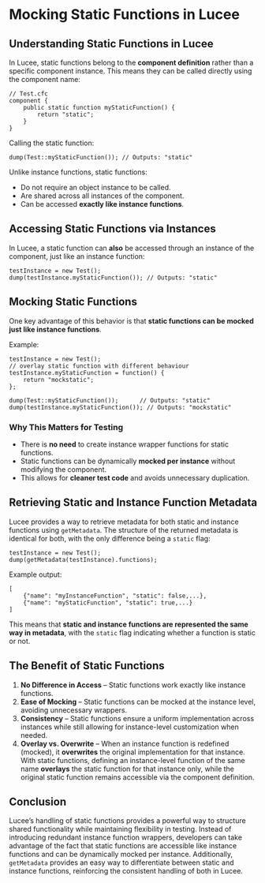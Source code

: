<!--
{
  "title": "Mocking Static Functions",
  "id": "mocking-static-functions-lucee",
  "categories": ["lucee", "testing"],
  "description": "How to mock static functions in Lucee for better testability without unnecessary wrappers.",
  "keywords": [
    "Static Functions",
    "Mocking",
    "Unit Testing"
  ]
}
-->

# Mocking Static Functions in Lucee

## Understanding Static Functions in Lucee

In Lucee, static functions belong to the **component definition** rather than a specific component instance. This means they can be called directly using the component name:

```
// Test.cfc
component {
    public static function myStaticFunction() {
        return "static";
    }
}
```

Calling the static function:

```
dump(Test::myStaticFunction()); // Outputs: "static"
```

Unlike instance functions, static functions:

- Do not require an object instance to be called.
- Are shared across all instances of the component.
- Can be accessed **exactly like instance functions**.

## Accessing Static Functions via Instances

In Lucee, a static function can **also** be accessed through an instance of the component, just like an instance function:

```
testInstance = new Test();
dump(testInstance.myStaticFunction()); // Outputs: "static"
```

## Mocking Static Functions

One key advantage of this behavior is that **static functions can be mocked just like instance functions**.

Example:

```
testInstance = new Test();
// overlay static function with different behaviour
testInstance.myStaticFunction = function() {
    return "mockstatic";
};

dump(Test::myStaticFunction());      // Outputs: "static"
dump(testInstance.myStaticFunction()); // Outputs: "mockstatic"
```

### Why This Matters for Testing

- There is **no need** to create instance wrapper functions for static functions.
- Static functions can be dynamically **mocked per instance** without modifying the component.
- This allows for **cleaner test code** and avoids unnecessary duplication.

## Retrieving Static and Instance Function Metadata

Lucee provides a way to retrieve metadata for both static and instance functions using `getMetadata`. The structure of the returned metadata is identical for both, with the only difference being a `static` flag:

```
testInstance = new Test();
dump(getMetadata(testInstance).functions);
```

Example output:

```
[
    {"name": "myInstanceFunction", "static": false,...},
    {"name": "myStaticFunction", "static": true,...}
]
```

This means that **static and instance functions are represented the same way in metadata**, with the `static` flag indicating whether a function is static or not.

## The Benefit of Static Functions

1. **No Difference in Access** – Static functions work exactly like instance functions.
2. **Ease of Mocking** – Static functions can be mocked at the instance level, avoiding unnecessary wrappers.
3. **Consistency** – Static functions ensure a uniform implementation across instances while still allowing for instance-level customization when needed.
4. **Overlay vs. Overwrite** – When an instance function is redefined (mocked), it **overwrites** the original implementation for that instance. With static functions, defining an instance-level function of the same name **overlays** the static function for that instance only, while the original static function remains accessible via the component definition.

## Conclusion

Lucee’s handling of static functions provides a powerful way to structure shared functionality while maintaining flexibility in testing. Instead of introducing redundant instance function wrappers, developers can take advantage of the fact that static functions are accessible like instance functions and can be dynamically mocked per instance. Additionally, `getMetadata` provides an easy way to differentiate between static and instance functions, reinforcing the consistent handling of both in Lucee.
